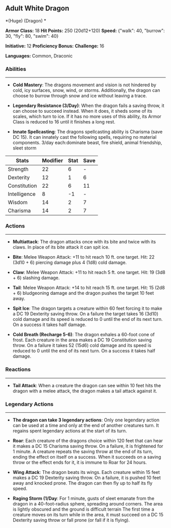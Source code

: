 ## Adult White Dragon
*(Huge) (Dragon) *

**Armor Class:** 18
**Hit Points:** 250 (20d12+120)
**Speed:** {"walk": 40, "burrow": 30, "fly": 80, "swim": 40}

**Initiative:** 12
**Proficiency Bonus:**
**Challenge:** 16

**Languages:** Common, Draconic

### Abilities
 --- 
- **Cold Mastery**: The dragons movement and vision is not hindered by cold, icy surfaces, snow, wind, or storms. Additionally, the dragon can choose to burrow through snow and ice without leaving a trace.

- **Legendary Resistance (3/Day)**: When the dragon fails a saving throw, it can choose to succeed instead. When it does, it sheds some of its scales, which turn to ice. If it has no more uses of this ability, its Armor Class is reduced to 16 until it finishes a long rest.

- **Innate Spellcasting**: The dragons spellcasting ability is Charisma (save DC 15). It can innately cast the following spells, requiring no material components. 3/day each:dominate beast, fire shield, animal friendship, sleet storm



| Stats | Modifier | Stat | Save
| ---- | ---- | ---- | ---- |
| Strength | 22 | 6 | - |
| Dexterity | 12 | 1 | 6 |
| Constitution | 22 | 6 | 11 |
| Intelligence | 8 | -1 | - |
| Wisdom | 14 | 2 | 7 |
| Charisma | 14 | 2 | 7 |

### Actions
 --- 
- **Multiattack**: The dragon attacks once with its bite and twice with its claws. In place of its bite attack  it can spit ice.

- **Bite**: Melee Weapon Attack: +11 to hit  reach 10 ft.  one target. Hit: 22 (3d10 + 6) piercing damage plus 4 (1d8) cold damage.

- **Claw**: Melee Weapon Attack: +11 to hit  reach 5 ft.  one target. Hit: 19 (3d8 + 6) slashing damage.

- **Tail**: Melee Weapon Attack: +14 to hit  reach 15 ft.  one target. Hit: 15 (2d8 + 6) bludgeoning damage  and the dragon pushes the target 10 feet away.

- **Spit Ice**: The dragon targets a creature within 60 feet  forcing it to make a DC 19 Dexterity saving throw. On a failure  the target takes 16 (3d10) cold damage  and its speed is reduced to 0 until the end of its next turn. On a success  it takes half damage.

- **Cold Breath (Recharge 5-6)**: The dragon exhales a 60-foot cone of frost. Each creature in the area makes a DC 19 Constitution saving throw. On a failure  it takes 52 (15d6) cold damage  and its speed is reduced to 0 until the end of its next turn. On a success  it takes half damage.

### Reactions
 --- 
- **Tail Attack**: When a creature the dragon can see within 10 feet hits the dragon with a melee attack, the dragon makes a tail attack against it.

### Legendary Actions
 --- 
- **The dragon can take 3 legendary actions**: Only one legendary action can be used at a time and only at the end of another creatures turn. It regains spent legendary actions at the start of its turn.

- **Roar**: Each creature of the dragons choice within 120 feet that can hear it makes a DC 15 Charisma saving throw. On a failure, it is frightened for 1 minute. A creature repeats the saving throw at the end of its turn, ending the effect on itself on a success. When it succeeds on a saving throw or the effect ends for it, it is immune to Roar for 24 hours.

- **Wing Attack**: The dragon beats its wings. Each creature within 15 feet makes a DC 19 Dexterity saving throw. On a failure, it is pushed 10 feet away and knocked prone. The dragon can then fly up to half its fly speed.

- **Raging Storm (1/Day**: For 1 minute, gusts of sleet emanate from the dragon in a 40-foot-radius sphere, spreading around corners. The area is lightly obscured and the ground is difficult terrain The first time a creature moves on its turn while in the area, it must succeed on a DC 15 Dexterity saving throw or fall prone (or fall if it is flying).

